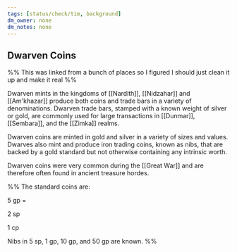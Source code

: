 ```yaml
---
tags: [status/check/tim, background]
dm_owner: none
dm_notes: none
---
```

## Dwarven Coins

%% This was linked from a bunch of places so I figured I should just clean it up and make it real %%

Dwarven mints in the kingdoms of [[Nardith]], [[Nidzahar]] and [[Am'khazar]] produce both coins and trade bars in a variety of denominations. Dwarven trade bars, stamped with a known weight of silver or gold, are commonly used for large transactions in [[Dunmar]], [[Sembara]], and the [[Zimka]] realms. 

Dwarven coins are minted in gold and silver in a variety of sizes and values. Dwarves also mint and produce iron trading coins, known as nibs, that are backed by a gold standard but not otherwise containing any intrinsic worth.

Dwarven coins were very common during the [[Great War]] and are therefore often found in ancient treasure hordes.

%%
The standard coins are:

5 gp =

2 sp

1 cp

 Nibs in 5 sp, 1 gp, 10 gp, and 50 gp are known.
%%